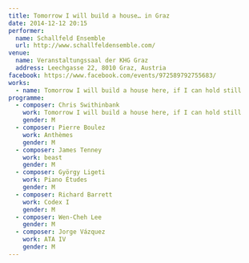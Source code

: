 ```yaml
---
title: Tomorrow I will build a house… in Graz
date: 2014-12-12 20:15
performer:
  name: Schallfeld Ensemble
  url: http://www.schallfeldensemble.com/
venue:
  name: Veranstaltungssaal der KHG Graz
  address: Leechgasse 22, 8010 Graz, Austria
facebook: https://www.facebook.com/events/972589792755683/
works:
  - name: Tomorrow I will build a house here, if I can hold still
programme:
  - composer: Chris Swithinbank
    work: Tomorrow I will build a house here, if I can hold still
    gender: M
  - composer: Pierre Boulez
    work: Anthèmes
    gender: M
  - composer: James Tenney
    work: beast
    gender: M
  - composer: György Ligeti
    work: Piano Études
    gender: M
  - composer: Richard Barrett
    work: Codex I
    gender: M
  - composer: Wen-Cheh Lee
    gender: M
  - composer: Jorge Vázquez
    work: ATA IV
    gender: M
---
```

